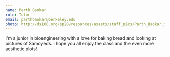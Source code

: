 ```yaml
---
name: Parth Baokar
role: Tutor
email: parthbaokar@berkeley.edu
photo: http://ds100.org/sp20/resources/assets/staff_pics/Parth_Baokar.jpg
---
```


I'm a junior in bioengineering with a love for baking bread and looking at pictures of Samoyeds. I hope you all enjoy the class and the even more aesthetic plots!
